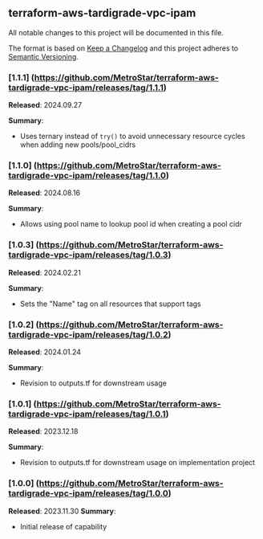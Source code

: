## terraform-aws-tardigrade-vpc-ipam

All notable changes to this project will be documented in this file.

The format is based on [Keep a Changelog](http://keepachangelog.com/) and this project adheres to [Semantic Versioning](http://semver.org/).

### [1.1.1] (https://github.com/MetroStar/terraform-aws-tardigrade-vpc-ipam/releases/tag/1.1.1)

**Released**: 2024.09.27

**Summary**:

*   Uses ternary instead of `try()` to avoid unnecessary resource cycles when adding
    new pools/pool_cidrs

### [1.1.0] (https://github.com/MetroStar/terraform-aws-tardigrade-vpc-ipam/releases/tag/1.1.0)

**Released**: 2024.08.16

**Summary**:

*   Allows using pool name to lookup pool id when creating a pool cidr

### [1.0.3] (https://github.com/MetroStar/terraform-aws-tardigrade-vpc-ipam/releases/tag/1.0.3)

**Released**: 2024.02.21

**Summary**:

*   Sets the "Name" tag on all resources that support tags

### [1.0.2] (https://github.com/MetroStar/terraform-aws-tardigrade-vpc-ipam/releases/tag/1.0.2)

**Released**: 2024.01.24

**Summary**:

*   Revision to outputs.tf for downstream usage

### [1.0.1] (https://github.com/MetroStar/terraform-aws-tardigrade-vpc-ipam/releases/tag/1.0.1)

**Released**: 2023.12.18

**Summary**:

*   Revision to outputs.tf for downstream usage on implementation project

### [1.0.0] (https://github.com/MetroStar/terraform-aws-tardigrade-vpc-ipam/releases/tag/1.0.0)

**Released**: 2023.11.30
**Summary**:

*   Initial release of capability
